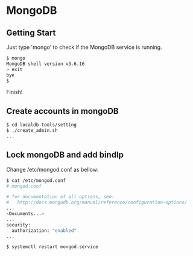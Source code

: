 # MongoDB

## Getting Start

Just type 'mongo' to check if the MongoDB service is running.

```bash
$ mongo
MongoDB shell version v3.6.16
> exit
bye
$
```

<!--
If the service doesn't seem to be running,<br>
maybe the package has not been installed or the service has not been started, <br>
so please check [pre requirement page](requirements.md) to install/start the service.
-->

Finish!

## Create accounts in mongoDB

```bash
$ cd localdb-tools/setting
$ ./create_admin.sh
...
```

## Lock mongoDB and add bindIp
Change /etc/mongod.conf as bellow:
```bash
$ cat /etc/mongod.conf
# mongod.conf

# for documentation of all options, see:
#   http://docs.mongodb.org/manual/reference/configuration-options/
...
<Documents...>
...
security:
  authorization: "enabled"
...
```
```bash
$ systemctl restart mongod.service
```

